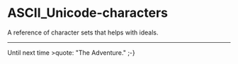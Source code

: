 # ASCII_Unicode-characters

A reference of character sets that helps with ideals.

---

Until next time >quote: "The Adventure." ;-}
